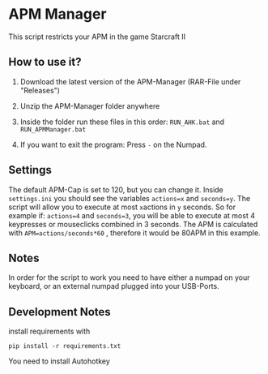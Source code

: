 # APM Manager
This script restricts your APM in the game Starcraft II

## How to use it?
1. Download the latest version of the APM-Manager (RAR-File under "Releases")
2. Unzip the APM-Manager folder anywhere
3. Inside the folder run these files in this order:
    `RUN_AHK.bat` and `RUN_APMManager.bat`

4. If you want to exit the program: Press `-` on the Numpad.

## Settings
The default APM-Cap is set to 120, but you can change it.
Inside `settings.ini` you should see the variables
`actions=x` and `seconds=y`.
The script will allow you to execute at most `x`actions in `y` seconds. So for example if:
`actions=4` and `seconds=3`, you will be able to execute at most 4 keypresses or mouseclicks combined in 3 seconds. The APM is calculated with
`APM=actions/seconds*60` , therefore it would be 80APM in this example.

## Notes
In order for the script to work you need to have either a numpad on your keyboard, or an external numpad plugged into your USB-Ports.

## Development Notes

install requirements with

```
pip install -r requirements.txt
```

You need to install Autohotkey
